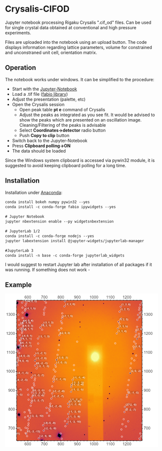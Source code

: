 # Crysalis-CIFOD
Jupyter notebook processing Rigaku Crysalis ".cif_od" files.
Can be used for single crystal data obtained at conventional and high pressure experiments.

Files are uploaded into the notebook using an upload button. The code displays information
regarding lattice parameters, volume for constrained and unconstraned unit cell, orientation matrix.

## Operation
The notebook works under windows. It can be simplified to the procedure:
- Start with the [Jupyter-Notebook](./Crysalis_PEAKS2IMAGE.ipynb "Notebook")
- Load a .tif file ([fabio library](https://github.com/silx-kit/fabio "fabio library at github"))
- Adjust the presentation (palette, etc)
- Open the Crysalis session
    - Open peak table **pt e** command of Crysalis
    - Adjust the peaks as integrated as you see fit. It would be advised to show the peaks which are presented on an oscillation image.
      Cleaning/Filtering of the peaks is advisable
    - Select **Coordinates->detector** radio button
    - Push **Copy to clip** button
- Switch back to the Jupyter-Notebook
- Press **Clipboard polling->ON** 
- The data should be loaded

Since the Windows system clipboard is accessed via pywin32 module, it is suggested to avoid keeping clipboard polling for a long time. 

## Installation
Installation under [Anaconda](https://anaconda.org/ "Anaconda Site"):

    conda install bokeh numpy pywin32 --yes
    conda install -c conda-forge fabio ipywidgets --yes

    # Jupyter Notebook
    jupyter nbextension enable --py widgetsnbextension

    # JupyterLab 1/2
    conda install -c conda-forge nodejs --yes
    jupyter labextension install @jupyter-widgets/jupyterlab-manager
    
    #JupyterLab 3
    conda install -n base -c conda-forge jupyterlab_widgets

I would suggest to restart Jupyter lab after installation of all packages if it was running.
If something does not work - 

## Example
![Prepared image](./example/example_of_output.png "Prepared image")